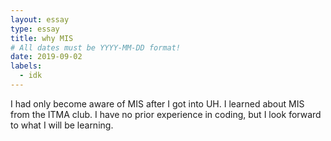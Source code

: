 ```yaml
---
layout: essay
type: essay
title: why MIS
# All dates must be YYYY-MM-DD format!
date: 2019-09-02
labels:
  - idk
---
```


I had only become aware of MIS after I got into UH. I learned about MIS from the ITMA club. I have no prior experience in coding, but I look forward to what I will be learning. 
